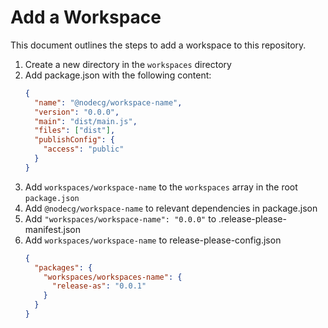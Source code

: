 # Add a Workspace

This document outlines the steps to add a workspace to this repository.

1. Create a new directory in the `workspaces` directory
1. Add package.json with the following content:
   ```json
   {
     "name": "@nodecg/workspace-name",
     "version": "0.0.0",
     "main": "dist/main.js",
     "files": ["dist"],
     "publishConfig": {
       "access": "public"
     }
   }
   ```
1. Add `workspaces/workspace-name` to the `workspaces` array in the root `package.json`
1. Add `@nodecg/workspace-name` to relevant dependencies in package.json
1. Add `"workspaces/workspace-name": "0.0.0"` to .release-please-manifest.json
1. Add `workspaces/workspace-name` to release-please-config.json
   ```json
   {
     "packages": {
       "workspaces/workspaces-name": {
         "release-as": "0.0.1"
       }
     }
   }
   ```
